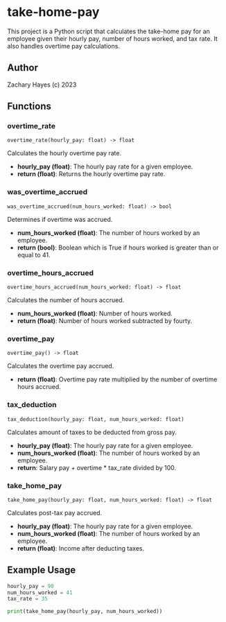 # take-home-pay

This project is a Python script that calculates the take-home pay for an employee given their hourly pay, number of hours worked, and tax rate. It also handles overtime pay calculations.

## Author
Zachary Hayes (c) 2023

## Functions

### overtime_rate

`overtime_rate(hourly_pay: float) -> float`

Calculates the hourly overtime pay rate.

- **hourly_pay (float)**: The hourly pay rate for a given employee.
- **return (float)**: Returns the hourly overtime pay rate.

### was_overtime_accrued

`was_overtime_accrued(num_hours_worked: float) -> bool`

Determines if overtime was accrued.

- **num_hours_worked (float)**: The number of hours worked by an employee.
- **return (bool)**: Boolean which is True if hours worked is greater than or equal to 41.

### overtime_hours_accrued

`overtime_hours_accrued(num_hours_worked: float) -> float`

Calculates the number of hours accrued.

- **num_hours_worked (float)**: Number of hours worked.
- **return (float)**: Number of hours worked subtracted by fourty.

### overtime_pay

`overtime_pay() -> float`

Calculates the overtime pay accrued.

- **return (float)**: Overtime pay rate multiplied by the number of overtime hours accrued.

### tax_deduction

`tax_deduction(hourly_pay: float, num_hours_worked: float)`

Calculates amount of taxes to be deducted from gross pay.

- **hourly_pay (float)**: The hourly pay rate for a given employee.
- **num_hours_worked (float)**: The number of hours worked by an employee.
- **return**: Salary pay + overtime * tax_rate divided by 100.

### take_home_pay

`take_home_pay(hourly_pay: float, num_hours_worked: float) -> float`

Calculates post-tax pay accrued.

- **hourly_pay (float)**: The hourly pay rate for a given employee.
- **num_hours_worked (float)**: The number of hours worked by an employee.
- **return (float)**: Income after deducting taxes.

## Example Usage

```python
hourly_pay = 90
num_hours_worked = 41
tax_rate = 35

print(take_home_pay(hourly_pay, num_hours_worked))
